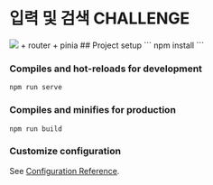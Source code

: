 # 입력 및 검색 CHALLENGE
<img src="https://img.shields.io/badge/Vue.js-4FC08D?style=flat-square&logo=Vue.js&logoColor=white"/>
+ router + pinia
## Project setup
```
npm install
```

### Compiles and hot-reloads for development
```
npm run serve
```

### Compiles and minifies for production
```
npm run build
```

### Customize configuration
See [Configuration Reference](https://cli.vuejs.org/config/).
